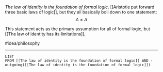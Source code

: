 *The law of identity is the foundation of formal logic.* [[Aristotle put forward three basic laws of logic]], but they all basically boil down to one statement:
$$
A = A
$$

This statement acts as the primary assumption for all of formal logic, but [[The law of identity has its limitations]]. 

#idea/philosophy 

---
```dataview
LIST
FROM [[The law of identity is the foundation of formal logic]] AND -outgoing([[The law of identity is the foundation of formal logic]])
```